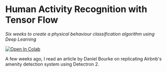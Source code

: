 # Human Activity Recognition with Tensor Flow

*Six weeks to create a physical behaviour classification algorithm using Deep Learning*

[![Open In Colab](https://colab.research.google.com/assets/colab-badge.svg)](https://colab.research.google.com/github/Ben-Jamin-Griff/AmputeePostureClassification/blob/main/notebooks/amputee_posture_classification_model_dev.ipynb)

A few weeks ago, I read an article by Daniel Bourke on replicating Airbnb's amenity detection system using Detectron 2.
